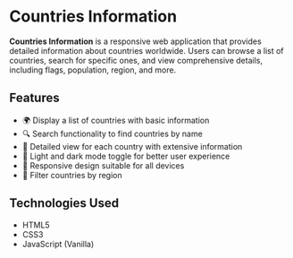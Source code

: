 # Countries Information

**Countries Information** is a responsive web application that provides detailed information about countries worldwide. Users can browse a list of countries, search for specific ones, and view comprehensive details, including flags, population, region, and more.

## Features

- 🌍 Display a list of countries with basic information
- 🔍 Search functionality to find countries by name
- 📄 Detailed view for each country with extensive information
- 🎨 Light and dark mode toggle for better user experience
- 📱 Responsive design suitable for all devices
- 🔎 Filter countries by region 

## Technologies Used

- HTML5
- CSS3
- JavaScript (Vanilla)
